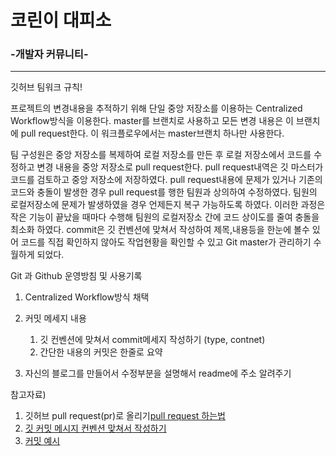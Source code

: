 # 코린이 대피소
### -개발자 커뮤니티-

---

깃허브 팀워크 규칙!

프로젝트의 변경내용을 추적하기 위해 단일 중앙 저장소를 이용하는 Centralized Workflow방식을 이용한다.
master를 브랜치로 사용하고 모든 변경 내용은 이 브랜치에 pull request한다. 이 워크플로우에서는 master브랜치 하나만 사용한다.

팀 구성원은 중앙 저장소를 복제하여 로컬 저장소를 만든 후 로컬 저장소에서 코드를 수정하고 변경 내용을 중앙 저장소로 pull request한다. pull request내역은 깃 마스터가 코드를 검토하고 중앙 저장소에 저장하였다. pull request내용에 문제가 있거나 기존의 코드와 충돌이 발생한 경우 pull request를 행한 팀원과 상의하여 수정하였다. 팀원의 로컬저장소에 문제가 발생하였을 경우 언제든지 복구 가능하도록 하였다. 이러한 과정은 작은 기능이 끝났을 때마다 수행해 팀원의 로컬저장소 간에 코드 상이도를 줄여 충돌을 최소화 하였다. commit은 깃 컨벤션에 맞쳐서 작성하여 제목,내용등을 한눈에
볼수 있어 코드를 직접 확인하지 않아도 작업현황을 확인할 수 있고 Git master가 관리하기 수월하게 되었다.


Git 과 Github 운영방침 및 사용기록

1. Centralized Workflow방식 채택
   
2. 커밋 메세지 내용 
    1. 깃 컨벤션에 맞쳐서 commit메세지 작성하기 (type, contnet)
    2. 간단한 내용의 커밋은 한줄로 요약
   
3. 자신의 블로그를 만들어서 수정부분을 설명해서 readme에 주소 알려주기
   
참고자료)

1. 깃허브 pull request(pr)로 올리기[pull request 하는법](https://2hyes.tistory.com/153)
2. [깃 커밋 메시지 컨벤션 맞쳐서 작성하기](https://webruden.tistory.com/486)
3. [커밋 예시](https://blog.naver.com/PostView.nhn?blogId=duswl0319&logNo=221913439523&parentCategoryNo=&categoryNo=15&viewDate=&isShowPopularPosts=true&from=search)
